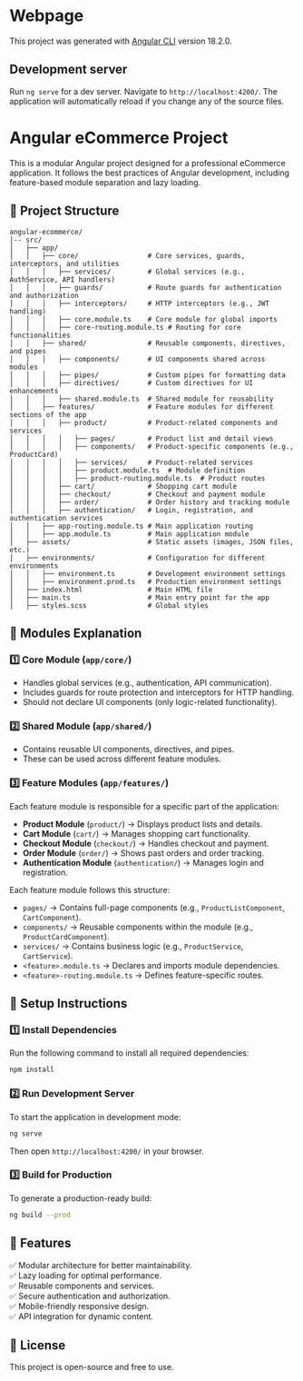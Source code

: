 # Webpage

This project was generated with [Angular CLI](https://github.com/angular/angular-cli) version 18.2.0.

## Development server

Run `ng serve` for a dev server. Navigate to `http://localhost:4200/`. The application will automatically reload if you change any of the source files.


# Angular eCommerce Project

This is a modular Angular project designed for a professional eCommerce application. It follows the best practices of Angular development, including feature-based module separation and lazy loading.

## 📁 Project Structure

```
angular-ecommerce/
│-- src/
│   ├── app/
│   │   ├── core/                 # Core services, guards, interceptors, and utilities
│   │   │   ├── services/         # Global services (e.g., AuthService, API handlers)
│   │   │   ├── guards/           # Route guards for authentication and authorization
│   │   │   ├── interceptors/     # HTTP interceptors (e.g., JWT handling)
│   │   │   ├── core.module.ts    # Core module for global imports
│   │   │   ├── core-routing.module.ts # Routing for core functionalities
│   │   ├── shared/               # Reusable components, directives, and pipes
│   │   │   ├── components/       # UI components shared across modules
│   │   │   ├── pipes/            # Custom pipes for formatting data
│   │   │   ├── directives/       # Custom directives for UI enhancements
│   │   │   ├── shared.module.ts  # Shared module for reusability
│   │   ├── features/             # Feature modules for different sections of the app
│   │   │   ├── product/          # Product-related components and services
│   │   │   │   ├── pages/        # Product list and detail views
│   │   │   │   ├── components/   # Product-specific components (e.g., ProductCard)
│   │   │   │   ├── services/     # Product-related services
│   │   │   │   ├── product.module.ts  # Module definition
│   │   │   │   ├── product-routing.module.ts  # Product routes
│   │   │   ├── cart/             # Shopping cart module
│   │   │   ├── checkout/         # Checkout and payment module
│   │   │   ├── order/            # Order history and tracking module
│   │   │   ├── authentication/   # Login, registration, and authentication services
│   │   ├── app-routing.module.ts # Main application routing
│   │   ├── app.module.ts         # Main application module
│   ├── assets/                   # Static assets (images, JSON files, etc.)
│   ├── environments/             # Configuration for different environments
│   │   ├── environment.ts        # Development environment settings
│   │   ├── environment.prod.ts   # Production environment settings
│   ├── index.html                # Main HTML file
│   ├── main.ts                   # Main entry point for the app
│   ├── styles.scss               # Global styles
```

## 📌 Modules Explanation

### 1️⃣ **Core Module** (`app/core/`)
- Handles global services (e.g., authentication, API communication).
- Includes guards for route protection and interceptors for HTTP handling.
- Should not declare UI components (only logic-related functionality).

### 2️⃣ **Shared Module** (`app/shared/`)
- Contains reusable UI components, directives, and pipes.
- These can be used across different feature modules.

### 3️⃣ **Feature Modules** (`app/features/`)
Each feature module is responsible for a specific part of the application:
- **Product Module** (`product/`) → Displays product lists and details.
- **Cart Module** (`cart/`) → Manages shopping cart functionality.
- **Checkout Module** (`checkout/`) → Handles checkout and payment.
- **Order Module** (`order/`) → Shows past orders and order tracking.
- **Authentication Module** (`authentication/`) → Manages login and registration.

Each feature module follows this structure:
- `pages/` → Contains full-page components (e.g., `ProductListComponent`, `CartComponent`).
- `components/` → Reusable components within the module (e.g., `ProductCardComponent`).
- `services/` → Contains business logic (e.g., `ProductService`, `CartService`).
- `<feature>.module.ts` → Declares and imports module dependencies.
- `<feature>-routing.module.ts` → Defines feature-specific routes.

## 🔧 Setup Instructions

### 1️⃣ **Install Dependencies**
Run the following command to install all required dependencies:
```sh
npm install
```

### 2️⃣ **Run Development Server**
To start the application in development mode:
```sh
ng serve
```
Then open `http://localhost:4200/` in your browser.

### 3️⃣ **Build for Production**
To generate a production-ready build:
```sh
ng build --prod
```

## 🚀 Features
✅ Modular architecture for better maintainability.  
✅ Lazy loading for optimal performance.  
✅ Reusable components and services.  
✅ Secure authentication and authorization.  
✅ Mobile-friendly responsive design.  
✅ API integration for dynamic content.  

## 📜 License
This project is open-source and free to use.
